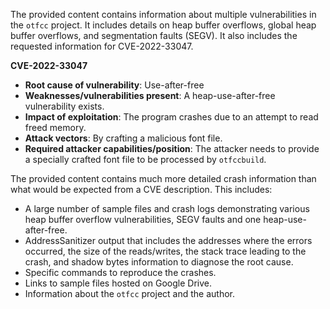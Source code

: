 The provided content contains information about multiple vulnerabilities in the `otfcc` project.  It includes details on heap buffer overflows, global heap buffer overflows, and segmentation faults (SEGV). It also includes the requested information for CVE-2022-33047.

**CVE-2022-33047**

*   **Root cause of vulnerability**: Use-after-free
*   **Weaknesses/vulnerabilities present**: A heap-use-after-free vulnerability exists.
*  **Impact of exploitation**: The program crashes due to an attempt to read freed memory.
*   **Attack vectors**: By crafting a malicious font file.
*   **Required attacker capabilities/position**: The attacker needs to provide a specially crafted font file to be processed by `otfccbuild`.

The provided content contains much more detailed crash information than what would be expected from a CVE description. This includes:

*   A large number of sample files and crash logs demonstrating various heap buffer overflow vulnerabilities, SEGV faults and one heap-use-after-free.
*   AddressSanitizer output that includes the addresses where the errors occurred, the size of the reads/writes, the stack trace leading to the crash, and shadow bytes information to diagnose the root cause.
*   Specific commands to reproduce the crashes.
*   Links to sample files hosted on Google Drive.
*   Information about the `otfcc` project and the author.